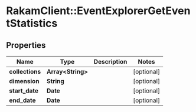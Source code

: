 # RakamClient::EventExplorerGetEventStatistics

## Properties
Name | Type | Description | Notes
------------ | ------------- | ------------- | -------------
**collections** | **Array&lt;String&gt;** |  | [optional] 
**dimension** | **String** |  | [optional] 
**start_date** | **Date** |  | [optional] 
**end_date** | **Date** |  | [optional] 


